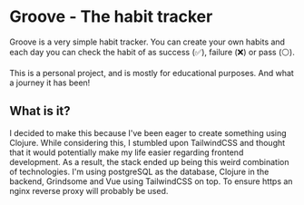 # Groove - The habit tracker
Groove is a very simple habit tracker. You can create your own habits and each day you can
check the habit of as success (✅), failure (❌) or pass (⚪️).


This is a personal project, and is mostly for educational purposes. And what a journey it has been!


## What is it?
I decided to make this because I've been eager to create something using
Clojure. While considering this, I stumbled upon TailwindCSS and thought that it would potentially
make my life easier regarding frontend development. As a result, the stack ended up being this weird
combination of technologies. I'm using postgreSQL as the database, Clojure in the backend, Grindsome
and Vue using TailwindCSS on top. To ensure https an nginx reverse proxy will probably be used.

